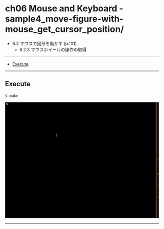 # ch06 Mouse and Keyboard - sample4_move-figure-with-mouse_get_cursor_position/

- 6.2 マウスで図形を動かす (p.101)
    - 6.2.3 マウスホイールの操作の取得

---

- [Execute](#Execute)

---


## Execute

```
$ make
```

![](./img/execute1.gif)

---


